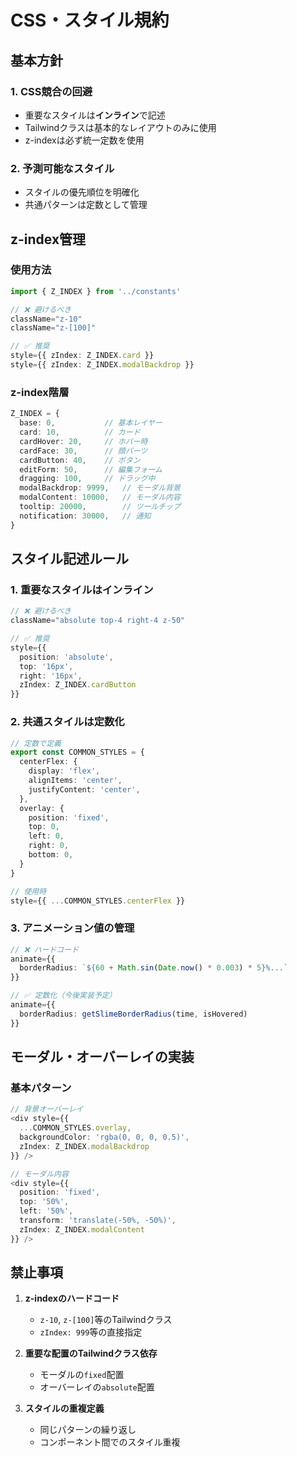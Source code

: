# CSS・スタイル規約

## 基本方針

### 1. CSS競合の回避
- 重要なスタイルは**インライン**で記述
- Tailwindクラスは基本的なレイアウトのみに使用
- z-indexは必ず統一定数を使用

### 2. 予測可能なスタイル
- スタイルの優先順位を明確化
- 共通パターンは定数として管理

## z-index管理

### 使用方法
```typescript
import { Z_INDEX } from '../constants'

// ❌ 避けるべき
className="z-10"
className="z-[100]"

// ✅ 推奨
style={{ zIndex: Z_INDEX.card }}
style={{ zIndex: Z_INDEX.modalBackdrop }}
```

### z-index階層
```typescript
Z_INDEX = {
  base: 0,           // 基本レイヤー
  card: 10,          // カード
  cardHover: 20,     // ホバー時
  cardFace: 30,      // 顔パーツ
  cardButton: 40,    // ボタン
  editForm: 50,      // 編集フォーム
  dragging: 100,     // ドラッグ中
  modalBackdrop: 9999,   // モーダル背景
  modalContent: 10000,   // モーダル内容
  tooltip: 20000,        // ツールチップ
  notification: 30000,   // 通知
}
```

## スタイル記述ルール

### 1. 重要なスタイルはインライン
```typescript
// ❌ 避けるべき
className="absolute top-4 right-4 z-50"

// ✅ 推奨
style={{
  position: 'absolute',
  top: '16px',
  right: '16px',
  zIndex: Z_INDEX.cardButton
}}
```

### 2. 共通スタイルは定数化
```typescript
// 定数で定義
export const COMMON_STYLES = {
  centerFlex: {
    display: 'flex',
    alignItems: 'center',
    justifyContent: 'center',
  },
  overlay: {
    position: 'fixed',
    top: 0,
    left: 0,
    right: 0,
    bottom: 0,
  }
}

// 使用時
style={{ ...COMMON_STYLES.centerFlex }}
```

### 3. アニメーション値の管理
```typescript
// ❌ ハードコード
animate={{
  borderRadius: `${60 + Math.sin(Date.now() * 0.003) * 5}%...`
}}

// ✅ 定数化（今後実装予定）
animate={{
  borderRadius: getSlimeBorderRadius(time, isHovered)
}}
```

## モーダル・オーバーレイの実装

### 基本パターン
```typescript
// 背景オーバーレイ
<div style={{
  ...COMMON_STYLES.overlay,
  backgroundColor: 'rgba(0, 0, 0, 0.5)',
  zIndex: Z_INDEX.modalBackdrop
}} />

// モーダル内容
<div style={{
  position: 'fixed',
  top: '50%',
  left: '50%',
  transform: 'translate(-50%, -50%)',
  zIndex: Z_INDEX.modalContent
}} />
```

## 禁止事項

1. **z-indexのハードコード**
   - `z-10`, `z-[100]`等のTailwindクラス
   - `zIndex: 999`等の直接指定

2. **重要な配置のTailwindクラス依存**
   - モーダルの`fixed`配置
   - オーバーレイの`absolute`配置

3. **スタイルの重複定義**
   - 同じパターンの繰り返し
   - コンポーネント間でのスタイル重複